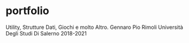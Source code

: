 # portfolio
Utility, Strutture Dati, Giochi e molto Altro. Gennaro Pio Rimoli Università Degli Studi Di Salerno 2018-2021
